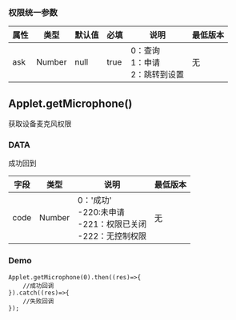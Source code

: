
### 权限统一参数
属性 | 类型 |  默认值  | 必填 | 说明 | 最低版本
-|-|-|-|-|-
ask | Number | null | true | 0：查询<br/>1：申请<br/>2：跳转到设置 | 无

## Applet.getMicrophone()
获取设备麦克风权限

### DATA
成功回到

字段 | 类型  | 说明 | 最低版本
-|-|-|-
code | Number | 0：'成功'<br/>-220:未申请<br/>-221：权限已关闭<br/>-222：无控制权限 | 无 

### Demo 
```
Applet.getMicrophone(0).then((res)=>{
	//成功回调
}).catch((res)=>{
	//失败回调
});

```



